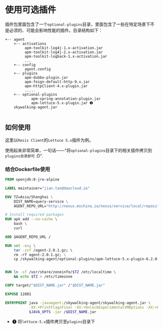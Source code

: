 # 使用可选插件
插件包里面包含了一个`optional-plugins`目录，里面包含了一些在特定场景下不是必须的、可能会影响性能的插件。目录结构如下：

```
+-- agent
    +-- activations
         apm-toolkit-log4j-1.x-activation.jar
         apm-toolkit-log4j-2.x-activation.jar
         apm-toolkit-logback-1.x-activation.jar
         ...
    +-- config
         agent.config  
    +-- plugins
         apm-dubbo-plugin.jar
         apm-feign-default-http-9.x.jar
         apm-httpClient-4.x-plugin.jar
         .....
    +-- optional-plugins
    		apm-spring-annotation-plugin.jar 
    		apm-lettuce-5.x-plugin.jar ➊
    skywalking-agent.jar
    
```

## 如何使用

这里以`Resis Client`的`Lettuce 5.x`插件为例。

使用起来非常简单，一句话——“将`optional-plugins`目录下的相关插件拷贝到`plugins目录即可` :D”.

### 结合Dockerfile使用


```dockerfile
FROM openjdk:8-jre-alpine

LABEL maintainer="jian.tan@daocloud.io"

ENV TZ=Asia/Shanghai \
    DIST_NAME=query-service \
    AGENT_REPO_URL="http://nexus.mschina.io/nexus/service/local/repositories/labs/content/io/daocloud/mircoservice/skywalking/agent/2.0.1/agent-2.0.1.gz" 

# Install required packages
RUN apk add --no-cache \
    bash \
    curl

ADD $AGENT_REPO_URL / 

RUN set -ex; \
    tar -zxf /agent-2.0.1.gz; \ 
    rm -rf agent-2.0.1.gz; \
    cp /skywalking-agent/optional-plugins/apm-lettuce-5.x-plugin-6.2.0-SNAPSHOT.jar /skywalking-agent/plugins/apm-lettuce-5.x-plugin-6.2.0-SNAPSHOT.jar; ➊


RUN ln -sf /usr/share/zoneinfo/$TZ /etc/localtime \
    && echo $TZ > /etc/timezone

COPY target/"$DIST_NAME.jar" /"$DIST_NAME.jar"

EXPOSE 12801

ENTRYPOINT java -javaagent:/skywalking-agent/skywalking-agent.jar \
           -XX:+PrintFlagsFinal -XX:+UnlockExperimentalVMOptions -XX:+UseCGroupMemoryLimitForHeap \
           $JAVA_OPTS -jar /$DIST_NAME.jar 
```

- ➊ 将`lettuce-5.x`插件拷贝至`plugins`目录下



